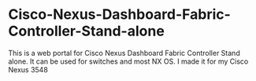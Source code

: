 # Cisco-Nexus-Dashboard-Fabric-Controller-Stand-alone
This is a web portal for Cisco Nexus Dashboard Fabric Controller Stand alone. It can be used for switches and most NX OS. I made it for my Cisco Nexus 3548
